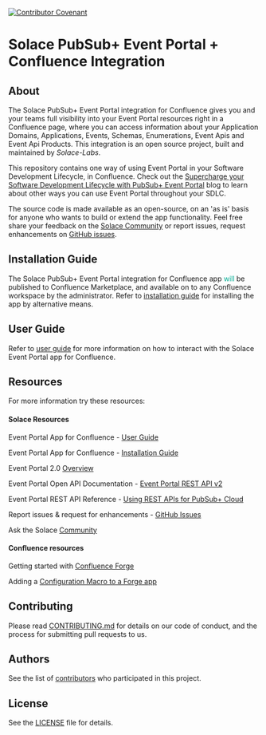 [![Contributor Covenant](https://img.shields.io/badge/Contributor%20Covenant-v2.0%20adopted-ff69b4.svg)](CODE_OF_CONDUCT.md)

# Solace PubSub+ Event Portal + Confluence Integration

## About

The Solace PubSub+ Event Portal integration for Confluence gives you and your teams full visibility into your Event Portal resources right in a Confluence page, where you can access information about your Application Domains, Applications, Events, Schemas, Enumerations, Event Apis and Event Api Products. This integration is an open source project, built and maintained by _Solace-Labs_.

This repository contains one way of using Event Portal in your Software Development Lifecycle, in Confluence. Check out the [Supercharge your Software Development Lifecycle with PubSub+ Event Portal](https://solace.com/blog/software-development-lifecycle-with-event-portal) blog to learn about other ways you can use Event Portal throughout your SDLC. 

The source code is made available as an open-source, on an 'as is' basis for anyone who wants to build or extend the app functionality. Feel free share your feedback on the [Solace Community](https://solace.community) or report issues, request enhancements on [GitHub issues](https://github.com/SolaceLabs/solace-confluence-forge-app/issues).

## Installation Guide

The Solace PubSub+ Event Portal integration for Confluence app <font color='#00ad93'>will</font> be published to Confluence Marketplace, and available on to any Confluence workspace by the administrator. Refer to [installation guide](guides/installation-guide.md) for installing the app by alternative means.

## User Guide

Refer to [user guide](guides/user-guide.md) for more information on how to interact with the Solace Event Portal app for Confluence.

## Resources

For more information try these resources:

#### Solace Resources

Event Portal App for Confluence - [User Guide](user-guide.md)

Event Portal App for Confluence - [Installation Guide](installation-guide.md)

Event Portal 2.0 [Overview](https://docs.solace.com/Cloud/Event-Portal/event-portal-overview.htm)

Event Portal Open API Documentation - [Event Portal REST API v2](https://openapi-v2.solace.cloud/)

Event Portal REST API Reference - [Using REST APIs for PubSub+ Cloud](https://api.solace.dev/cloud/reference/using-the-v2-rest-apis-for-pubsub-cloud)

Report issues & request for enhancements - [GitHub Issues](https://github.com/SolaceLabs/solace-confluence-forge-app/issues)

Ask the Solace [Community](https://solace.community/)
#### Confluence resources
Getting started with [Confluence Forge](https://developer.atlassian.com/cloud/confluence/getting-started-with-forge)

Adding a [Configuration Macro to a Forge app](https://developer.atlassian.com/platform/forge/add-configuration-to-a-macro/)
## Contributing

Please read [CONTRIBUTING.md](CONTRIBUTING.md) for details on our code of conduct, and the process for submitting pull requests to us.

## Authors

See the list of [contributors](https://github.com/solacecommunity/<github-repo>/graphs/contributors) who participated in this project.

## License

See the [LICENSE](LICENSE) file for details.

